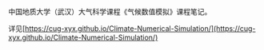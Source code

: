 中国地质大学（武汉）大气科学课程《气候数值模拟》课程笔记。

详见[https://cug-xyx.github.io/Climate-Numerical-Simulation/](https://cug-xyx.github.io/Climate-Numerical-Simulation/)